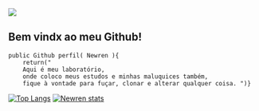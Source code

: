 <img src="https://i.giphy.com/media/VbnUQpnihPSIgIXuZv/giphy.webp"/>


## Bem vindx ao meu Github!



```	
public Github perfil( Newren ){
	return("
	Aqui é meu laboratório, 
	onde coloco meus estudos e minhas maluquices também, 
	fique à vontade para fuçar, clonar e alterar qualquer coisa. ")}
```


[![Top Langs](https://github-readme-stats.vercel.app/api/top-langs/?username=nwrn)](https://github.com/nwrn/)
[![Newren stats](https://github-readme-stats.vercel.app/api?username=nwrn)](https://github.com/nwrn/)
